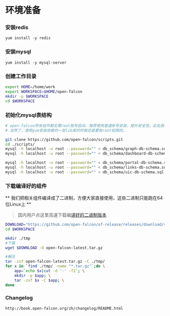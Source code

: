 # 环境准备

### 安装redis
	yum install -y redis

### 安装mysql
	yum install -y mysql-server

### 创建工作目录
```bash
export HOME=/home/work
export WORKSPACE=$HOME/open-falcon
mkdir -p $WORKSPACE
cd $WORKSPACE
```

### 初始化mysql表结构
```bash
# open-falcon所有组件都无需root账号启动，推荐使用普通账号安装，提升安全性。此处我们使用普通账号：work来安装部署所有组件
# 当然了，使用yum安装依赖的一些lib库的时候还是要有root权限的。

git clone https://github.com/open-falcon/scripts.git
cd ./scripts/
mysql -h localhost -u root --password="" < db_schema/graph-db-schema.sql
mysql -h localhost -u root --password="" < db_schema/dashboard-db-schema.sql

mysql -h localhost -u root --password="" < db_schema/portal-db-schema.sql
mysql -h localhost -u root --password="" < db_schema/links-db-schema.sql
mysql -h localhost -u root --password="" < db_schema/uic-db-schema.sql
```


### 下载编译好的组件
** 我们把相关组件编译成了二进制，方便大家直接使用，这些二进制只能跑在64位Linux上 **

> 国内用户点这里高速下载编[译好的二进制版本](http://pan.baidu.com/s/1eR1cNj8)

```bash
DOWNLOAD="https://github.com/open-falcon/of-release/releases/download/v0.1.0/open-falcon-v0.1.0.tar.gz"
cd $WORKSPACE

mkdir ./tmp
#下载
wget $DOWNLOAD -O open-falcon-latest.tar.gz

#解压
tar -zxf open-falcon-latest.tar.gz -C ./tmp/
for x in `find ./tmp/ -name "*.tar.gz"`;do \
    app=`echo $x|cut -d '-' -f2`; \
    mkdir -p $app; \
    tar -zxf $x -C $app; \
done
```

### Changelog

	http://book.open-falcon.org/zh/changelog/README.html
